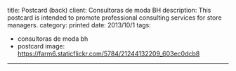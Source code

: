 title: Postcard (back)
client: Consultoras de moda BH
description: This postcard is intended to promote professional consulting services for store managers.
category: printed
date: 2013/10/1
tags: 
- consultoras de moda bh
- postcard
image: https://farm6.staticflickr.com/5784/21244132209_603ec0dcb8
---
